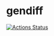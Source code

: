 # gendiff

[![Actions Status](https://github.com/stigsanek/python-project-50/workflows/hexlet-check/badge.svg)](https://github.com/stigsanek/python-project-50/actions)
